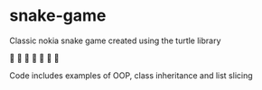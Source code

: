 # snake-game
Classic nokia snake game created using the turtle library

:snake: :snake: :snake: :snake: :snake: :snake: :snake:

Code includes examples of OOP, class inheritance and list slicing
